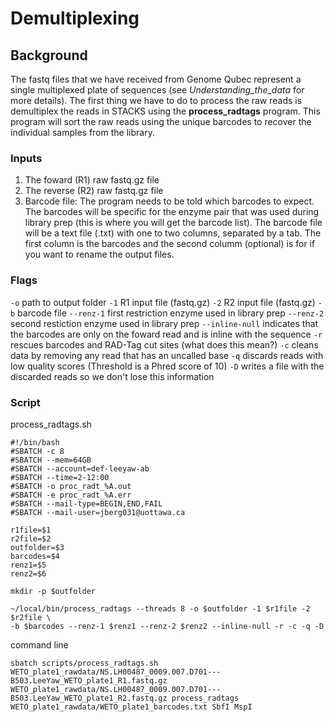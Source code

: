 # Demultiplexing  
  
## Background  
  
The fastq files that we have received from Genome Qubec represent a single multiplexed plate of sequences (see *Understanding_the_data* for more details). The first thing we have to do to process the raw reads is demultiplex the reads in STACKS using the **process_radtags** program. This program will sort the raw reads using the unique barcodes to recover the individual samples from the library.   
  
### Inputs   
1) The foward (R1) raw fastq.gz file
2) The reverse (R2) raw fastq.gz file
3) Barcode file: The program needs to be told which barcodes to expect. The barcodes will be specific for the enzyme pair that was used during library prep (this is where you will get the barcode list). The barcode file will be a text file (.txt) with one to two columns, separated by a tab. The first column is the barcodes and the second columm (optional) is for if you want to rename the output files.
  
### Flags  
`-o` path to output folder
`-1` R1 input file (fastq.gz)
`-2` R2 input file (fastq.gz)
`-b` barcode file
`--renz-1` first restriction enzyme used in library prep
`--renz-2` second restiction enzyme used in library prep
`--inline-null` indicates that the barcodes are only on the foward read and is inline with the sequence
`-r` rescues barcodes and RAD-Tag cut sites (what does this mean?)
`-c` cleans data by removing any read that has an uncalled base
`-q` discards reads with low quality scores (Threshold is a Phred score of 10)
`-D` writes a file with the discarded reads so we don't lose this information

### Script
process_radtags.sh

```
#!/bin/bash
#SBATCH -c 8
#SBATCH --mem=64GB
#SBATCH --account=def-leeyaw-ab
#SBATCH --time=2-12:00
#SBATCH -o proc_radt_%A.out
#SBATCH -e proc_radt_%A.err
#SBATCH --mail-type=BEGIN,END,FAIL
#SBATCH --mail-user=jberg031@uottawa.ca

r1file=$1
r2file=$2
outfolder=$3
barcodes=$4
renz1=$5
renz2=$6

mkdir -p $outfolder

~/local/bin/process_radtags --threads 8 -o $outfolder -1 $r1file -2 $r2file \
-b $barcodes --renz-1 $renz1 --renz-2 $renz2 --inline-null -r -c -q -D

```
command line
```
sbatch scripts/process_radtags.sh WETO_plate1_rawdata/NS.LH00487_0009.007.D701---B503.LeeYaw_WETO_plate1_R1.fastq.gz WETO_plate1_rawdata/NS.LH00487_0009.007.D701---B503.LeeYaw_WETO_plate1_R2.fastq.gz process_radtags WETO_plate1_rawdata/WETO_plate1_barcodes.txt SbfI MspI
```


